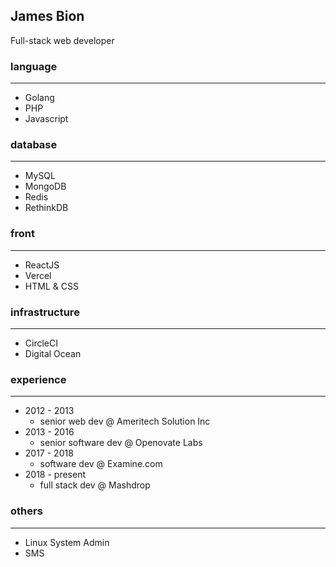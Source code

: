 ## James Bion
Full-stack web developer

### language
***
- Golang
- PHP
- Javascript

### database
***
- MySQL
- MongoDB
- Redis
- RethinkDB

### front
***
- ReactJS
- Vercel
- HTML & CSS

### infrastructure
***
- CircleCI
- Digital Ocean

### experience
***
- 2012 - 2013
	- senior web dev @ Ameritech Solution Inc
- 2013 - 2016
	- senior software dev @ Openovate Labs
- 2017 - 2018
	- software dev @ Examine.com
- 2018 - present
	- full stack dev @ Mashdrop
	
### others
***
- Linux System Admin
- SMS
